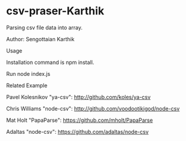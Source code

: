 # csv-praser-Karthik

Parsing csv file data into array.

Author: Sengottaian Karthik

Usage

Installation command is npm install.

Run node index.js

Related Example

Pavel Kolesnikov "ya-csv": http://github.com/koles/ya-csv

Chris Williams "node-csv": http://github.com/voodootikigod/node-csv

Mat Holt "PapaParse": https://github.com/mholt/PapaParse

Adaltas "node-csv": https://github.com/adaltas/node-csv
